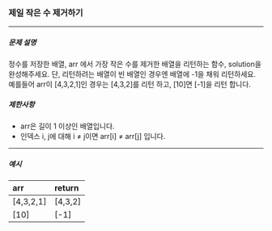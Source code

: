### 제일 작은 수 제거하기

***

##### 문제 설명

정수를 저장한 배열, arr 에서 가장 작은 수를 제거한 배열을 리턴하는 함수, solution을 완성해주세요. 단, 리턴하려는 배열이 빈 배열인 경우엔 배열에 -1을 채워 리턴하세요. 예를들어 arr이 [4,3,2,1]인 경우는 [4,3,2]를 리턴 하고, [10]면 [-1]을 리턴 합니다.


##### 제한사항
 - arr은 길이 1 이상인 배열입니다.
 - 인덱스 i, j에 대해 i ≠ j이면 arr[i] ≠ arr[j] 입니다.

-----

##### 예시
| arr | return |
| :-| :-|
| [4,3,2,1] | [4,3,2] |
| [10] | [-1] |
